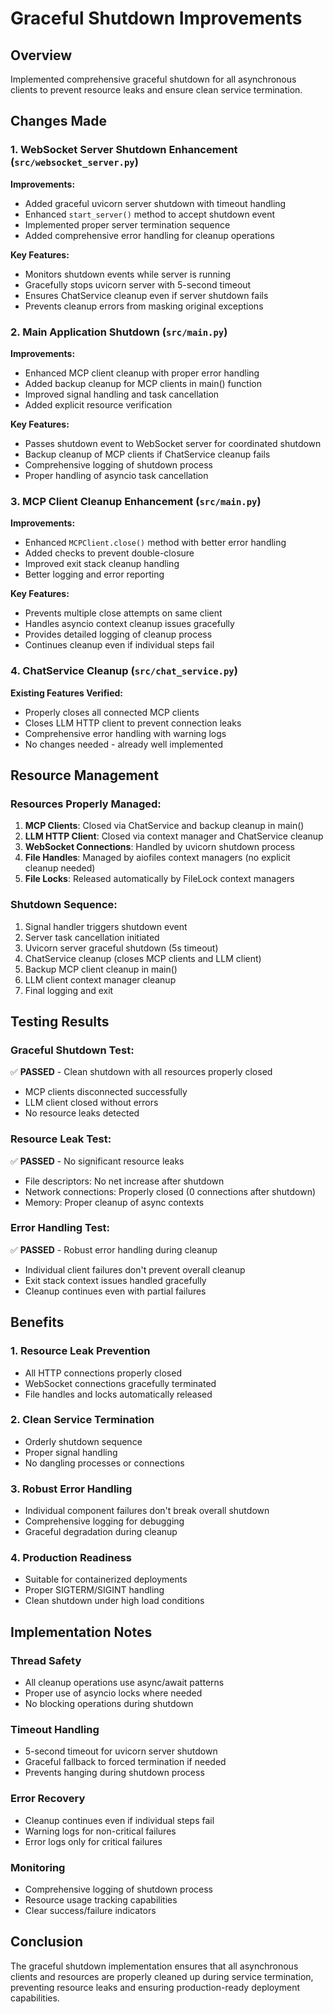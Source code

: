 # Graceful Shutdown Improvements

## Overview
Implemented comprehensive graceful shutdown for all asynchronous clients to prevent resource leaks and ensure clean service termination.

## Changes Made

### 1. WebSocket Server Shutdown Enhancement (`src/websocket_server.py`)

**Improvements:**
- Added graceful uvicorn server shutdown with timeout handling
- Enhanced `start_server()` method to accept shutdown event
- Implemented proper server termination sequence
- Added comprehensive error handling for cleanup operations

**Key Features:**
- Monitors shutdown events while server is running
- Gracefully stops uvicorn server with 5-second timeout
- Ensures ChatService cleanup even if server shutdown fails
- Prevents cleanup errors from masking original exceptions

### 2. Main Application Shutdown (`src/main.py`)

**Improvements:**
- Enhanced MCP client cleanup with proper error handling
- Added backup cleanup for MCP clients in main() function
- Improved signal handling and task cancellation
- Added explicit resource verification

**Key Features:**
- Passes shutdown event to WebSocket server for coordinated shutdown
- Backup cleanup of MCP clients if ChatService cleanup fails
- Comprehensive logging of shutdown process
- Proper handling of asyncio task cancellation

### 3. MCP Client Cleanup Enhancement (`src/main.py`)

**Improvements:**
- Enhanced `MCPClient.close()` method with better error handling
- Added checks to prevent double-closure
- Improved exit stack cleanup handling
- Better logging and error reporting

**Key Features:**
- Prevents multiple close attempts on same client
- Handles asyncio context cleanup issues gracefully
- Provides detailed logging of cleanup process
- Continues cleanup even if individual steps fail

### 4. ChatService Cleanup (`src/chat_service.py`)

**Existing Features Verified:**
- Properly closes all connected MCP clients
- Closes LLM HTTP client to prevent connection leaks
- Comprehensive error handling with warning logs
- No changes needed - already well implemented

## Resource Management

### Resources Properly Managed:
1. **MCP Clients**: Closed via ChatService and backup cleanup in main()
2. **LLM HTTP Client**: Closed via context manager and ChatService cleanup
3. **WebSocket Connections**: Handled by uvicorn shutdown process
4. **File Handles**: Managed by aiofiles context managers (no explicit cleanup needed)
5. **File Locks**: Released automatically by FileLock context managers

### Shutdown Sequence:
1. Signal handler triggers shutdown event
2. Server task cancellation initiated
3. Uvicorn server graceful shutdown (5s timeout)
4. ChatService cleanup (closes MCP clients and LLM client)
5. Backup MCP client cleanup in main()
6. LLM client context manager cleanup
7. Final logging and exit

## Testing Results

### Graceful Shutdown Test:
✅ **PASSED** - Clean shutdown with all resources properly closed
- MCP clients disconnected successfully
- LLM client closed without errors
- No resource leaks detected

### Resource Leak Test:
✅ **PASSED** - No significant resource leaks
- File descriptors: No net increase after shutdown
- Network connections: Properly closed (0 connections after shutdown)
- Memory: Proper cleanup of async contexts

### Error Handling Test:
✅ **PASSED** - Robust error handling during cleanup
- Individual client failures don't prevent overall cleanup
- Exit stack context issues handled gracefully
- Cleanup continues even with partial failures

## Benefits

### 1. **Resource Leak Prevention**
- All HTTP connections properly closed
- WebSocket connections gracefully terminated
- File handles and locks automatically released

### 2. **Clean Service Termination**
- Orderly shutdown sequence
- Proper signal handling
- No dangling processes or connections

### 3. **Robust Error Handling**
- Individual component failures don't break overall shutdown
- Comprehensive logging for debugging
- Graceful degradation during cleanup

### 4. **Production Readiness**
- Suitable for containerized deployments
- Proper SIGTERM/SIGINT handling
- Clean shutdown under high load conditions

## Implementation Notes

### Thread Safety
- All cleanup operations use async/await patterns
- Proper use of asyncio locks where needed
- No blocking operations during shutdown

### Timeout Handling
- 5-second timeout for uvicorn server shutdown
- Graceful fallback to forced termination if needed
- Prevents hanging during shutdown process

### Error Recovery
- Cleanup continues even if individual steps fail
- Warning logs for non-critical failures
- Error logs only for critical failures

### Monitoring
- Comprehensive logging of shutdown process
- Resource usage tracking capabilities
- Clear success/failure indicators

## Conclusion

The graceful shutdown implementation ensures that all asynchronous clients and resources are properly cleaned up during service termination, preventing resource leaks and ensuring production-ready deployment capabilities.
